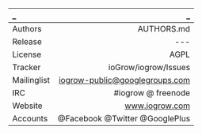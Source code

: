 
_ | _
:-----------|------------:
 Authors | AUTHORS.md 
 Release | ---  
 License | AGPL  
 Tracker | ioGrow/iogrow/Issues |
 Mailinglist |	iogrow-public@googlegroups.com
 IRC |	#iogrow @ freenode
 Website |	www.iogrow.com
 Accounts |	@Facebook @Twitter @GooglePlus
